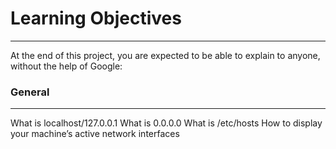 # Learning Objectives
----------------------

At the end of this project, you are expected to be able to explain to anyone, without the help of Google:

### General
-----------

What is localhost/127.0.0.1
What is 0.0.0.0
What is /etc/hosts
How to display your machine’s active network interfaces
